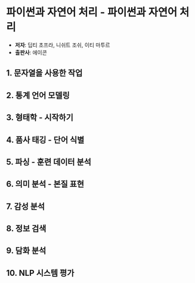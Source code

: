 # 파이썬과 자연어 처리 - 파이썬과 자연어 처리
* **저자**: 딥티 초프라, 니쉬트 조쉬, 이티 마투르
* **출판사**: 에이콘

## 1. 문자열을 사용한 작업

## 2. 통계 언어 모델링

## 3. 형태학 - 시작하기

## 4. 품사 태깅 - 단어 식별

## 5. 파싱 - 훈련 데이터 분석

## 6. 의미 분석 - 본질 표현

## 7. 감성 분석

## 8. 정보 검색

## 9. 담화 분석

## 10. NLP 시스템 평가
